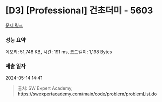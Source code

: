 # [D3] [Professional] 건초더미 - 5603 

[문제 링크](https://swexpertacademy.com/main/code/problem/problemDetail.do?contestProbId=AWXGEbd6cjMDFAUo) 

### 성능 요약

메모리: 51,748 KB, 시간: 191 ms, 코드길이: 1,198 Bytes

### 제출 일자

2024-05-14 14:41



> 출처: SW Expert Academy, https://swexpertacademy.com/main/code/problem/problemList.do